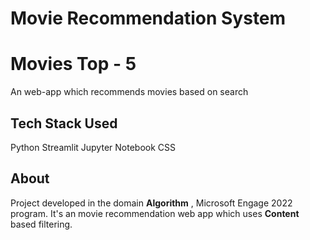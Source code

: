 # Movie Recommendation System
# Movies Top - 5
An web-app which recommends movies based on search
## Tech Stack Used
Python
Streamlit
Jupyter Notebook
CSS
## About
Project developed in the domain **Algorithm** , Microsoft Engage 2022 program.
It's an movie recommendation web app which uses **Content** based filtering.
